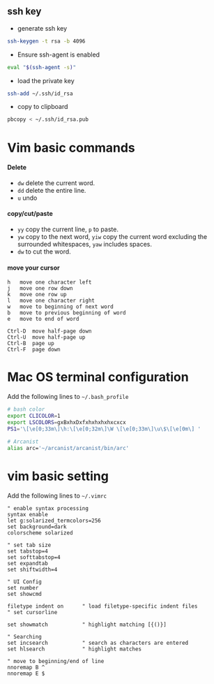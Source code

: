 ## ssh key
* generate ssh key
```bash
ssh-keygen -t rsa -b 4096
```
* Ensure ssh-agent is enabled
```bash
eval "$(ssh-agent -s)"
```

* load the private key
```bash
ssh-add ~/.ssh/id_rsa
```
* copy to clipboard
```bash
pbcopy < ~/.ssh/id_rsa.pub
```
# Vim basic commands

#### Delete
- `dw` delete the current word.
- `dd` delete the entire line.
- `u` undo

#### copy/cut/paste
- `yy`  copy the current line, `p` to paste.
- `yw` copy to the next word,  `yiw`  copy the current word excluding the surrounded whitespaces, `yaw` includes spaces.
- `dw` to cut the word.

#### move your cursor
```
h   move one character left
j   move one row down
k   move one row up
l   move one character right
w   move to beginning of next word
b   move to previous beginning of word
e   move to end of word

Ctrl-D  move half-page down
Ctrl-U  move half-page up
Ctrl-B  page up
Ctrl-F  page down
```
# Mac OS terminal configuration
Add the following lines to `~/.bash_profile`
```bash  
# bash color
export CLICOLOR=1
export LSCOLORS=gxBxhxDxfxhxhxhxhxcxcx
PS1='\[\e[0;33m\]\h:\[\e[0;32m\]\W \[\e[0;33m\]\u\$\[\e[0m\] '
 
# Arcanist
alias arc='~/arcanist/arcanist/bin/arc'
```

# vim basic setting
Add the following lines to `~/.vimrc`
```vim
" enable syntax processing
syntax enable
let g:solarized_termcolors=256
set background=dark
colorscheme solarized

" set tab size
set tabstop=4
set softtabstop=4
set expandtab
set shiftwidth=4

" UI Config
set number
set showcmd

filetype indent on      " load filetype-specific indent files
" set cursorline

set showmatch           " highlight matching [{()}]

" Searching
set incsearch           " search as characters are entered
set hlsearch            " highlight matches

" move to beginning/end of line
nnoremap B ^
nnoremap E $
```

